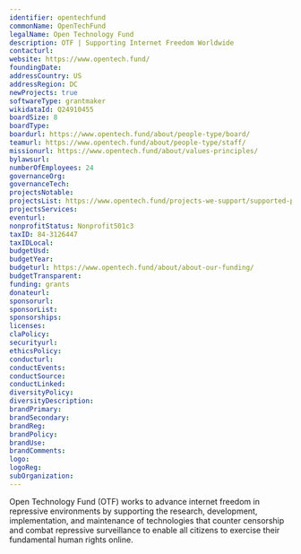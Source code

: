 ```yaml
---
identifier: opentechfund
commonName: OpenTechFund
legalName: Open Technology Fund
description: OTF | Supporting Internet Freedom Worldwide
contacturl:
website: https://www.opentech.fund/
foundingDate:
addressCountry: US
addressRegion: DC
newProjects: true
softwareType: grantmaker
wikidataId: Q24910455
boardSize: 8
boardType:
boardurl: https://www.opentech.fund/about/people-type/board/
teamurl: https://www.opentech.fund/about/people-type/staff/
missionurl: https://www.opentech.fund/about/values-principles/
bylawsurl:
numberOfEmployees: 24
governanceOrg:
governanceTech:
projectsNotable:
projectsList: https://www.opentech.fund/projects-we-support/supported-projects/
projectsServices:
eventurl:
nonprofitStatus: Nonprofit501c3
taxID: 84-3126447
taxIDLocal:
budgetUsd:
budgetYear:
budgeturl: https://www.opentech.fund/about/about-our-funding/
budgetTransparent:
funding: grants
donateurl:
sponsorurl:
sponsorList:
sponsorships:
licenses:
claPolicy:
securityurl:
ethicsPolicy:
conducturl:
conductEvents:
conductSource:
conductLinked:
diversityPolicy:
diversityDescription:
brandPrimary:
brandSecondary:
brandReg:
brandPolicy:
brandUse:
brandComments:
logo:
logoReg:
subOrganization:
---
```


Open Technology Fund (OTF) works to advance internet freedom in repressive environments by supporting the research, development, implementation, and maintenance of technologies that counter censorship and combat repressive surveillance to enable all citizens to exercise their fundamental human rights online.
